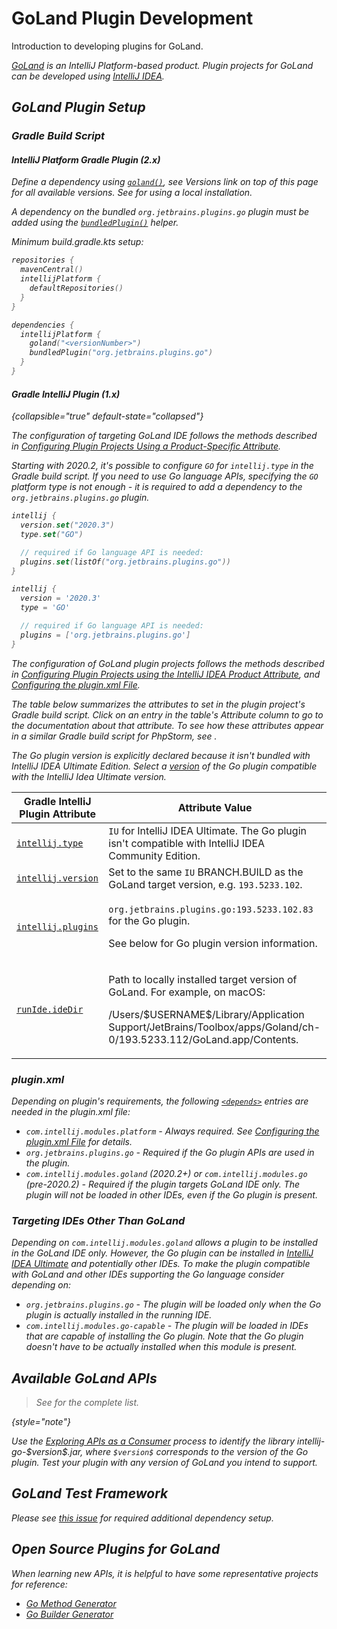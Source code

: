 <!-- Copyright 2000-2024 JetBrains s.r.o. and contributors. Use of this source code is governed by the Apache 2.0 license. -->

# GoLand Plugin Development

<link-summary>Introduction to developing plugins for GoLand.</link-summary>

<var name="productID" value="go"/>
<var name="marketplaceProductID" value="go"/>
<include from="snippets.md" element-id="jetbrainsIDE_TLDR"/>

[GoLand](https://www.jetbrains.com/go/) is an IntelliJ Platform-based product.
Plugin projects for GoLand can be developed using [IntelliJ IDEA](idea.md).

<include from="snippets.md" element-id="jetbrainsProductOpenSourceLicense"/>

## GoLand Plugin Setup

### Gradle Build Script

#### IntelliJ Platform Gradle Plugin (2.x)

Define a dependency using [`goland()`](tools_intellij_platform_gradle_plugin_dependencies_extension.md), see _Versions_ link on top of this page for all available versions.
See [](tools_intellij_platform_gradle_plugin.md#dependenciesLocalPlatform) for using a local installation.

A dependency on the bundled `org.jetbrains.plugins.go` plugin must be added using the [`bundledPlugin()`](tools_intellij_platform_gradle_plugin_dependencies_extension.md#plugins) helper.

Minimum <path>build.gradle.kts</path> setup:

```kotlin
repositories {
  mavenCentral()
  intellijPlatform {
    defaultRepositories()
  }
}

dependencies {
  intellijPlatform {
    goland("<versionNumber>")
    bundledPlugin("org.jetbrains.plugins.go")
  }
}
```

#### Gradle IntelliJ Plugin (1.x)

{collapsible="true" default-state="collapsed"}

<tabs>

<tab title="GoLand IDE">

The configuration of targeting GoLand IDE follows the methods described in [Configuring Plugin Projects Using a Product-Specific Attribute](dev_alternate_products.md#configuring-plugin-projects-using-a-product-specific-attribute).

Starting with 2020.2, it's possible to configure `GO` for `intellij.type` in the Gradle build script.
If you need to use Go language APIs, specifying the `GO` platform type is not enough - it is required to add a dependency to the `org.jetbrains.plugins.go` plugin.

<tabs>
<tab title="Kotlin">

```kotlin
intellij {
  version.set("2020.3")
  type.set("GO")

  // required if Go language API is needed:
  plugins.set(listOf("org.jetbrains.plugins.go"))
}
```

</tab>
<tab title="Groovy">

```groovy
intellij {
  version = '2020.3'
  type = 'GO'

  // required if Go language API is needed:
  plugins = ['org.jetbrains.plugins.go']
}
```

</tab>
</tabs>

</tab>

<tab title="Using Plugin">

The configuration of GoLand plugin projects follows the methods described in [Configuring Plugin Projects using the IntelliJ IDEA Product Attribute](dev_alternate_products.md#configuring-plugin-projects-using-the-intellij-idea-product-attribute), and [Configuring the plugin.xml File](dev_alternate_products.md#configuring-pluginxml).

The table below summarizes the [](tools_gradle_intellij_plugin.md) attributes to set in the plugin project's Gradle build script.
Click on an entry in the table's *Attribute* column to go to the documentation about that attribute.
To see how these attributes appear in a similar Gradle build script for PhpStorm, see [](dev_alternate_products.md#configuring-gradle-build-script-using-the-intellij-idea-product-attribute).

The Go plugin version is explicitly declared because it isn't bundled with IntelliJ IDEA Ultimate Edition.
Select a [version](https://plugins.jetbrains.com/plugin/9568-go/versions) of the Go plugin compatible with the IntelliJ Idea Ultimate version.

| Gradle IntelliJ Plugin Attribute                                                 | Attribute Value                                                                                                                                                                                                           |
|----------------------------------------------------------------------------------|---------------------------------------------------------------------------------------------------------------------------------------------------------------------------------------------------------------------------|
| [`intellij.type`](tools_gradle_intellij_plugin.md#intellij-extension-type)       | `IU` for IntelliJ IDEA Ultimate. The Go plugin isn't compatible with IntelliJ IDEA Community Edition.                                                                                                                     |
| [`intellij.version`](tools_gradle_intellij_plugin.md#intellij-extension-version) | Set to the same `IU` BRANCH.BUILD as the GoLand target version, e.g. `193.5233.102`.                                                                                                                                      |
| [`intellij.plugins`](tools_gradle_intellij_plugin.md#intellij-extension-plugins) | <p>`org.jetbrains.plugins.go:193.5233.102.83` for the Go plugin.</p><p>See below for Go plugin version information.</p>                                                                                                   |
| [`runIde.ideDir`](tools_gradle_intellij_plugin.md#tasks-runide-idedir)           | <p>Path to locally installed target version of GoLand. For example, on macOS:</p><p><path>/Users/\$USERNAME\$/Library/Application Support/JetBrains/Toolbox/apps/Goland/ch-0/193.5233.112/GoLand.app/Contents</path>.</p> |

</tab>

</tabs>

### plugin.xml

Depending on plugin's requirements, the following [`<depends>`](plugin_configuration_file.md#idea-plugin__depends) entries are needed in the <path>plugin.xml</path> file:

* `com.intellij.modules.platform` - Always required. See [Configuring the plugin.xml File](dev_alternate_products.md#configuring-pluginxml) for details.
* `org.jetbrains.plugins.go` - Required if the Go plugin APIs are used in the plugin.
* `com.intellij.modules.goland` (2020.2+) or `com.intellij.modules.go` (pre-2020.2) - Required if the plugin targets GoLand IDE only. The plugin will not be loaded in other IDEs, even if the Go plugin is present.

### Targeting IDEs Other Than GoLand

Depending on `com.intellij.modules.goland` allows a plugin to be installed in the GoLand IDE only.
However, the Go plugin can be installed in [IntelliJ IDEA Ultimate](https://www.jetbrains.com/idea/) and potentially other IDEs.
To make the plugin compatible with GoLand and other IDEs supporting the Go language consider depending on:

* `org.jetbrains.plugins.go` - The plugin will be loaded only when the Go plugin is actually installed in the running IDE.
* `com.intellij.modules.go-capable` - The plugin will be loaded in IDEs that are capable of installing the Go plugin.
  Note that the Go plugin doesn't have to be actually installed when this module is present.

## Available GoLand APIs

> See [](goland_extension_point_list.md) for the complete list.
>
{style="note"}

Use the [Exploring APIs as a Consumer](plugin_compatibility.md#exploring-apis-as-a-consumer) process to identify the library <path>intellij-go-\$version\$.jar</path>, where `$version$` corresponds to the version of the Go plugin.
Test your plugin with any version of GoLand you intend to support.

## GoLand Test Framework

Please see [this issue](https://github.com/JetBrains/gradle-intellij-plugin/issues/477#issuecomment-845022914) for required additional dependency setup.

## Open Source Plugins for GoLand

When learning new APIs, it is helpful to have some representative projects for reference:

* [Go Method Generator](https://github.com/pkondratev/Intellij-go-method-generator)
* [Go Builder Generator](https://github.com/OddCN/go-builder-generator-idea-plugin)
